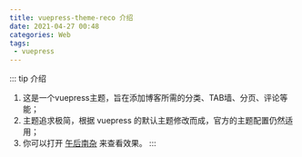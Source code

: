 ```yaml
---
title: vuepress-theme-reco 介绍
date: 2021-04-27 00:48
categories: Web
tags:
 - vuepress
---
```


::: tip 介绍
1. 这是一个vuepress主题，旨在添加博客所需的分类、TAB墙、分页、评论等能；<br>
2. 主题追求极简，根据 vuepress 的默认主题修改而成，官方的主题配置仍然适用；<br>
3. 你可以打开 [午后南杂](https://www.recoluan.com/) 来查看效果。
:::